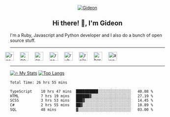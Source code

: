 <center id="header" style="text-align: center; margin-top: 2.5rem; width: 100%">
    <a href="https://www.linkedin.com/in/gideon-kimutai/" style="display: block">
        <img src="https://img.shields.io/badge/LinkedIn-blue?logo=linkedin&logoColor=white" alt="Gideon"/>
    </a>
    <img src="https://komarev.com/ghpvc/?username=gr1d99&style=flat-square&color=blue" alt=""/>
    <article>
        <h1>Hi there! 👋, I'm Gideon</h1>
    </article>
</center>
<main>
    <section>
        <article>
            <p>I'm a Ruby, Javascript and Python developer and I also do a bunch of open source stuff.</p>
        </article>
    </section>
     <hr />
    <section>
            <span style="margin-left: -1rem">
                <img src='https://cdn.jsdelivr.net/gh/devicons/devicon/icons/javascript/javascript-original.svg' alt="react" height="28" width="28" />
            </span>
            <span style="margin-left: 1rem">
                <img src='https://cdn.jsdelivr.net/gh/devicons/devicon/icons/nodejs/nodejs-original.svg' alt="node" height="28" width="28" />
            </span>
            <span style="margin-left: 1rem">
                <img src='https://cdn.jsdelivr.net/gh/devicons/devicon/icons/express/express-original.svg' alt="express" height="28" width="28" />
            </span>
            <span style="margin-left: 1rem">
                <img src='https://cdn.jsdelivr.net/gh/devicons/devicon/icons/react/react-original.svg' alt="react" height="28" width="28" />
            </span>
            <span style="margin-left: 1rem">
                <img src='https://cdn.jsdelivr.net/gh/devicons/devicon/icons/ruby/ruby-original.svg' alt="ruby" height="28" width="28" />
            </span>
            <span style="margin-left: 1rem">
                <img src='https://cdn.jsdelivr.net/gh/devicons/devicon/icons/rails/rails-plain-wordmark.svg' alt="rails" height="28" width="28" />
            </span>
            <span style="margin-left: 1rem">
                <img src='https://cdn.jsdelivr.net/gh/devicons/devicon/icons/heroku/heroku-original.svg' alt="heroku" height="28" width="28" />
            </span>
            <span style="margin-left: 1rem">
                <img src='https://cdn.jsdelivr.net/gh/devicons/devicon/icons/amazonwebservices/amazonwebservices-original.svg' alt="aws" height="28" width="28" />
            </span>
    </section>
</main>

-----

[![🔥 My Stats](https://github-readme-stats.vercel.app/api?username=gr1d99&show_icons=true&layout=compact&theme=vision-friendly-dark)](https://github.com/anuraghazra/github-readme-stats)
[![Top Langs](https://github-readme-stats.vercel.app/api/top-langs/?username=gr1d99&show_icons=true&layout=compact&theme=vision-friendly-dark)](https://github.com/anuraghazra/github-readme-stats)
<!--START_SECTION:waka-->

```txt
Total Time: 26 hrs 55 mins

TypeScript    10 hrs 47 mins  ██████████░░░░░░░░░░░░░░░   40.08 %
HTML          7 hrs 19 mins   ██████▓░░░░░░░░░░░░░░░░░░   27.19 %
SCSS          3 hrs 53 mins   ███▓░░░░░░░░░░░░░░░░░░░░░   14.45 %
C#            2 hrs 55 mins   ██▓░░░░░░░░░░░░░░░░░░░░░░   10.89 %
SQL           48 mins         ▓░░░░░░░░░░░░░░░░░░░░░░░░   03.00 %
```

<!--END_SECTION:waka-->
